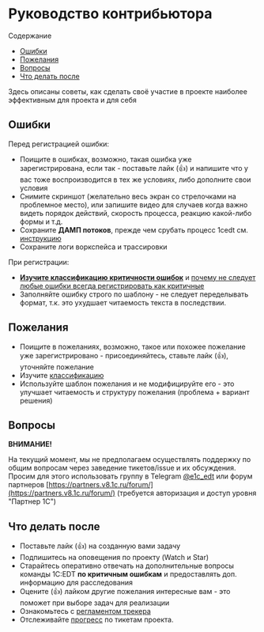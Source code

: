 # Руководство контрибьютора

Содержание
- [Ошибки](#ошибки)
- [Пожелания](#пожелания)
- [Вопросы](#вопросы)
- [Что делать после](#что-делать-после)

Здесь описаны советы, как сделать своё участие в проекте наиболее эффективным для проекта и для себя

## Ошибки

Перед регистрацией ошибки:
- Поищите в ошибках, возможно, такая ошибка уже зарегистрирована, если так - поставьте лайк (:+1:) и напишите что у вас тоже воспроизводится в тех же условиях, либо дополните свои условия
- Снимите скриншот (желательно весь экран со стрелочками на проблемное место), или запишите видео для случаев когда важно видеть порядок действий, скорость процесса, реакцию какой-либо формы и т.д.
- Сохраните **ДАМП потоков**, прежде чем срубать процесс 1cedt см. [инструкцию](https://its.1c.ru/db/edtdoc#content:153:hdoc:_top:threaddump)
- Сохраните логи воркспейса и трассировки

При регистрации:
- [**Изучите классификацию критичности ошибок**](TASK_CLASSIFICATION.md) и [почему не следует любые ошибки всегда регистрировать как критичные](REGULATIONS.md#критические-ошибки)
- Заполняйте ошибку строго по шаблону - не следует переделывать формат, т.к. это ухудшает читаемость текста в последствии.


## Пожелания

- Поищите в пожеланиях, возможно, такое или похожее пожелание уже зарегистрировано - присоединяйтесь, ставьте лайк (:+1:), уточняйте пожелание
- Изучите [классификацию](TASK_CLASSIFICATION.md#пожелание)
- Используйте шаблон пожелания и не модифицируйте его - это улучшает читаемость и структуру пожелания (проблема + вариант решения)

## Вопросы

**ВНИМАНИЕ!**

На текущий момент, мы не предполагаем осуществлять поддержку по общим вопросам через заведение тикетов/issue и их обсуждения. Просим для этого использовать группу в Telegram [@e1c_edt](https://t.me/e1c_edt) или форум партнеров [https://partners.v8.1c.ru/forum/](https://partners.v8.1c.ru/forum/) (требуется авторизация и доступ уровня "Партнер 1С")

## Что делать после

- Поставьте лайк (:+1:) на созданную вами задачу
- Подпишитесь на оповещения по проекту (Watch и Star)
- Старайтесь оперативно отвечать на дополнительные вопросы команды 1C:EDT **по критичным ошибкам** и предоставлять доп. информацию для расследования
- Оцените (:+1:) лайком другие пожелания интересные вам - это поможет при выборе задач для реализации
- Ознакомьтесь с [регламентом трекера](REGULATIONS.md)
- Отслеживайте [прогресс](https://github.com/1C-Company/1c-edt-issues/projects/1) по тикетам проекта.
